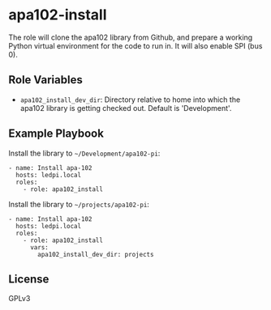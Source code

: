apa102-install
==============

The role will clone the apa102 library from Github, and prepare a working Python virtual environment for the code to run in.
It will also enable SPI (bus 0).


Role Variables
--------------

* `apa102_install_dev_dir`: Directory relative to home into which the apa102 library is getting checked out. Default is 'Development'.


Example Playbook
----------------

Install the library to `~/Development/apa102-pi`: 

```
- name: Install apa-102
  hosts: ledpi.local
  roles:
    - role: apa102_install
```

Install the library to `~/projects/apa102-pi`: 

```
- name: Install apa-102
  hosts: ledpi.local
  roles:
    - role: apa102_install
      vars:
        apa102_install_dev_dir: projects
```

License
-------

GPLv3
